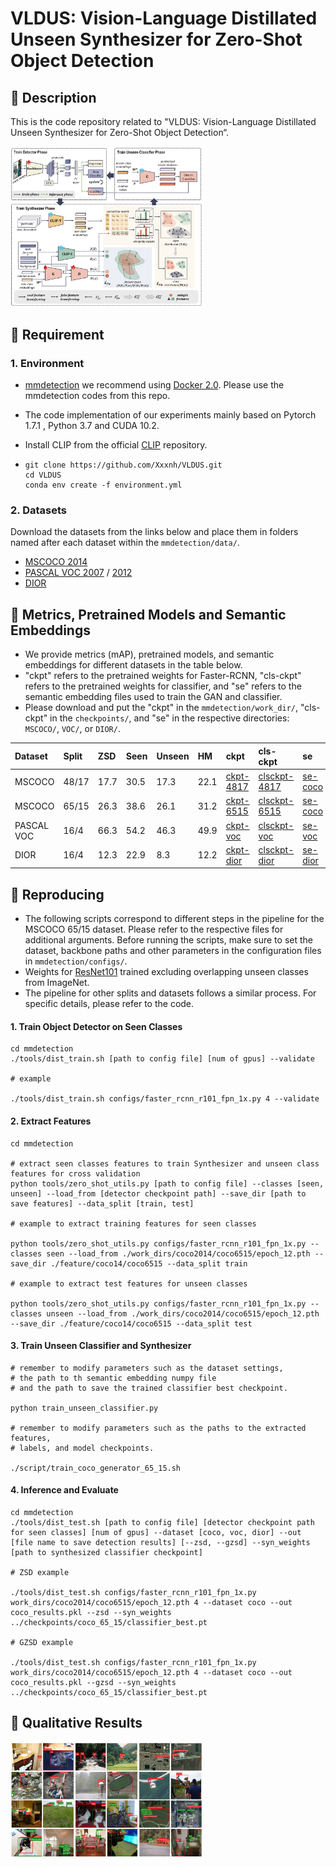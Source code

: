 # VLDUS: Vision-Language Distillated Unseen Synthesizer for Zero-Shot Object Detection

## 📢 Description

This is the code repository related to "VLDUS: Vision-Language Distillated Unseen Synthesizer for Zero-Shot Object Detection“.

<img src=".\images\framework.jpg" alt="framework" style="zoom:30%;" />



## 🔨 Requirement

### 1. Environment

- [mmdetection](https://github.com/open-mmlab/mmdetection) we recommend using [Docker 2.0](https://github.com/nasir6/zero_shot_detection/blob/master/Docker.md). Please use the mmdetection codes from this repo.

- The code implementation of our experiments mainly based on Pytorch 1.7.1 , Python 3.7 and CUDA 10.2.

- Install CLIP from the official [CLIP](https://github.com/openai/CLIP) repository.

- ```shell
  git clone https://github.com/Xxxnh/VLDUS.git
  cd VLDUS
  conda env create -f environment.yml
  ```

### 2. Datasets

Download the datasets from the links below and place them in folders named after each dataset within the `mmdetection/data/`.

- [MSCOCO 2014](https://cocodataset.org/#download) 
- [PASCAL VOC 2007](http://host.robots.ox.ac.uk/pascal/VOC/voc2007/index.html) / [2012](http://host.robots.ox.ac.uk/pascal/VOC/voc2012/index.html)
- [DIOR](https://aistudio.baidu.com/datasetdetail/53045)



## 🏰 Metrics, Pretrained Models and Semantic Embeddings

- We provide metrics (mAP), pretrained models, and semantic embeddings for different datasets in the table below. 
- "ckpt" refers to the pretrained weights for Faster-RCNN, "cls-ckpt" refers to the pretrained weights for classifier, and "se" refers to the semantic embedding files used to train the GAN and classifier.
- Please download and put the "ckpt" in the `mmdetection/work_dir/`, "cls-ckpt" in the `checkpoints/`, and "se" in the respective directories: `MSCOCO/`, `VOC/`, or `DIOR/`.

| Dataset    | Split | ZSD  | Seen | Unseen | HM   | ckpt                                                         | cls-ckpt                                                     | se                                                           |
| :--------- | :---- | :--- | :--- | :----- | :--- | :----------------------------------------------------------- | :----------------------------------------------------------- | :----------------------------------------------------------- |
| MSCOCO     | 48/17 | 17.7 | 30.5 | 17.3   | 22.1 | [ckpt-4817](https://drive.google.com/file/d/1K-yn8oCHgISTzqm9IKtvNzERYF8160G7/view?usp=drive_link) | [clsckpt-4817](https://drive.google.com/file/d/1IVl2_2FWA1vlGMOnYsVKq5Ppjgbdoju9/view?usp=drive_link) | [se-coco](https://drive.google.com/file/d/13BBdoH5VCwLjqgar-_Ap-YCuOXWgovm5/view?usp=drive_link) |
| MSCOCO     | 65/15 | 26.3 | 38.6 | 26.1   | 31.2 | [ckpt-6515](https://drive.google.com/file/d/1-8MYtXLErT7fbwrhJR47IpN0tDZhiaS2/view?usp=drive_link) | [clsckpt-6515](https://drive.google.com/file/d/1IbPMO2jirJU0hKInJk5TGFMomdJ-X3P2/view?usp=drive_link) | [se-coco](https://drive.google.com/file/d/13BBdoH5VCwLjqgar-_Ap-YCuOXWgovm5/view?usp=drive_link) |
| PASCAL VOC | 16/4  | 66.3 | 54.2 | 46.3   | 49.9 | [ckpt-voc](https://drive.google.com/file/d/1QCSVq4iGMNMljHRjdTDg1dCw8uGFmumc/view?usp=drive_link) | [clsckpt-voc](https://drive.google.com/file/d/1IBoc18vBceS3A3qj8bXz5K2BAUFeW4oU/view?usp=drive_link) | [se-voc](https://drive.google.com/file/d/13wfSPXQE8hAnL2vEdPWxWTSqq-c2Z7iy/view?usp=drive_link) |
| DIOR       | 16/4  | 12.3 | 22.9 | 8.3    | 12.2 | [ckpt-dior](https://drive.google.com/file/d/19MTxEVt3UyJMqf_HBNyCKhrgl4XddOe3/view?usp=drive_link) | [clsckpt-dior](https://drive.google.com/file/d/1-parapvGsxkoEVhtEfhin6Lpxp_nZMS0/view?usp=drive_link) | [se-dior](https://drive.google.com/file/d/1Q_-oo11JRCtWsK9vR4IrozkgVBo6JihE/view?usp=drive_link) |



## 🚀 Reproducing

- The following scripts correspond to different steps in the pipeline for the MSCOCO 65/15 dataset. Please refer to the respective files for additional arguments. Before running the scripts, make sure to set the dataset, backbone paths and other parameters in the configuration files in `mmdetection/configs/`.
- Weights for [ResNet101](https://drive.google.com/file/d/1g3UXPw-_K3na7acQGZlhjgQPjXz_FNnX/view?usp=sharing) trained excluding overlapping unseen classes from ImageNet.
- The pipeline for other splits and datasets follows a similar process. For specific details, please refer to the code.

#### 1. Train Object Detector on Seen Classes

```shell
cd mmdetection
./tools/dist_train.sh [path to config file] [num of gpus] --validate

# example

./tools/dist_train.sh configs/faster_rcnn_r101_fpn_1x.py 4 --validate
```

#### 2. Extract Features

```shell
cd mmdetection

# extract seen classes features to train Synthesizer and unseen class features for cross validation
python tools/zero_shot_utils.py [path to config file] --classes [seen, unseen] --load_from [detector checkpoint path] --save_dir [path to save features] --data_split [train, test]

# example to extract training features for seen classes

python tools/zero_shot_utils.py configs/faster_rcnn_r101_fpn_1x.py --classes seen --load_from ./work_dirs/coco2014/coco6515/epoch_12.pth --save_dir ./feature/coco14/coco6515 --data_split train

# example to extract test features for unseen classes

python tools/zero_shot_utils.py configs/faster_rcnn_r101_fpn_1x.py --classes unseen --load_from ./work_dirs/coco2014/coco6515/epoch_12.pth --save_dir ./feature/coco14/coco6515 --data_split test
```

#### 3. Train Unseen Classifier and Synthesizer

```shell
# remember to modify parameters such as the dataset settings, 
# the path to th semantic embedding numpy file 
# and the path to save the trained classifier best checkpoint.

python train_unseen_classifier.py

# remember to modify parameters such as the paths to the extracted features,
# labels, and model checkpoints.

./script/train_coco_generator_65_15.sh
```

#### 4. Inference and Evaluate

```shell
cd mmdetection
./tools/dist_test.sh [path to config file] [detector checkpoint path for seen classes] [num of gpus] --dataset [coco, voc, dior] --out [file name to save detection results] [--zsd, --gzsd] --syn_weights [path to synthesized classifier checkpoint]

# ZSD example 

./tools/dist_test.sh configs/faster_rcnn_r101_fpn_1x.py work_dirs/coco2014/coco6515/epoch_12.pth 4 --dataset coco --out coco_results.pkl --zsd --syn_weights ../checkpoints/coco_65_15/classifier_best.pt

# GZSD example 

./tools/dist_test.sh configs/faster_rcnn_r101_fpn_1x.py work_dirs/coco2014/coco6515/epoch_12.pth 4 --dataset coco --out coco_results.pkl --gzsd --syn_weights ../checkpoints/coco_65_15/classifier_best.pt
```



## 🍔 Qualitative Results

<img src=".\images\result.jpg" alt="result" style="zoom:30%;" />


